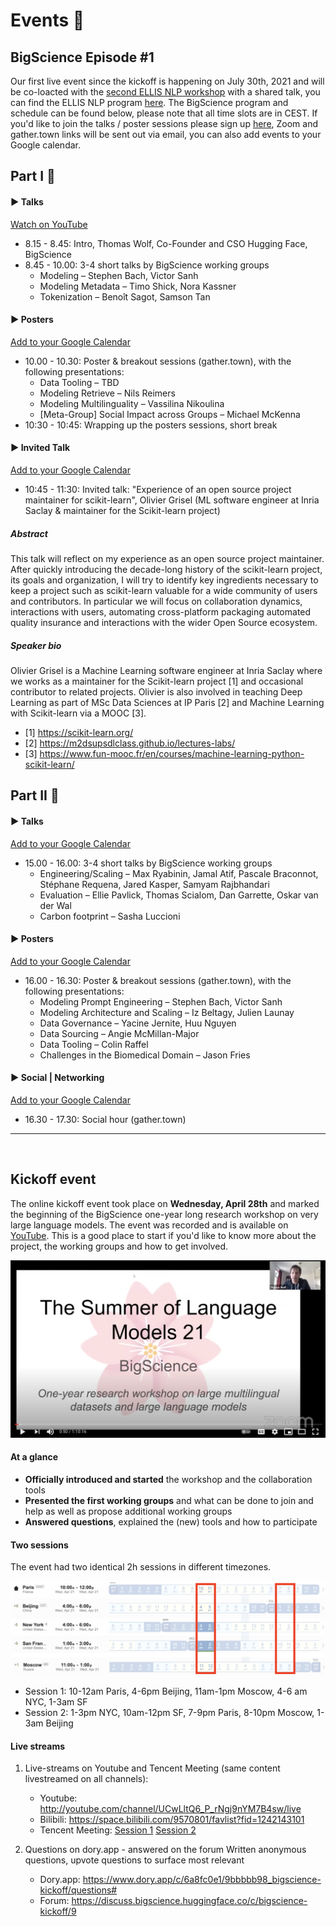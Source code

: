 # Events 🌸

## BigScience Episode #1

Our first live event since the kickoff is happening on July 30th, 2021 and will be co-loacted with the [second ELLIS NLP workshop](https://sites.google.com/view/ellis-nlp2021-2nd/program?authuser=0) with a shared talk, you can find the ELLIS NLP program [here](https://sites.google.com/view/ellis-nlp2021-2nd/program?authuser=0). The BigScience program and schedule can be found below, please note that all time slots are in CEST. If you'd like to join the talks / poster sessions please sign up [here](https://forms.gle/hVPFPBoesKgxKLV2A), Zoom and gather.town links will be sent out via email, you can also add events to your Google calendar.

## Part I 🌸

#### ▶️ Talks
[Watch on YouTube](https://www.youtube.com/watch?v=4c8BaM-tnOk)

- 8.15 - 8.45: Intro, Thomas Wolf, Co-Founder and CSO Hugging Face, BigScience 
- 8.45 - 10.00: 3-4 short talks by BigScience working groups
  - Modeling – Stephen Bach, Victor Sanh
  - Modeling Metadata – Timo Shick, Nora Kassner
  - Tokenization – Benoît Sagot, Samson Tan

#### ▶️ Posters
[Add to your Google Calendar](https://bit.ly/3l168JD)

- 10.00 - 10.30: Poster & breakout sessions (gather.town), with the following presentations:
    - Data Tooling – TBD
    - Modeling Retrieve – Nils Reimers
    - Modeling Multilinguality – Vassilina Nikoulina
    - [Meta-Group] Social Impact across Groups – Michael McKenna
- 10:30 - 10:45: Wrapping up the posters sessions, short break

#### ▶️ Invited Talk
[Add to your Google Calendar](https://bit.ly/3f7k7tt)

- 10:45 - 11:30: Invited talk: "Experience of an open source project maintainer for scikit-learn", Olivier Grisel (ML software engineer at Inria Saclay & maintainer for the Scikit-learn project)

##### Abstract

This talk will reflect on my experience as an open source project maintainer. After quickly introducing the decade-long history of the scikit-learn project, its goals and organization, I will try to identify key ingredients necessary to keep a project such as scikit-learn valuable for a wide community of users and contributors. In particular we will focus on collaboration dynamics, interactions with users, automating cross-platform packaging automated quality insurance and interactions with the wider Open Source ecosystem.

##### Speaker bio

Olivier Grisel is a Machine Learning software engineer at Inria Saclay where we works as a maintainer for the Scikit-learn project [1] and occasional contributor to related projects. Olivier is also involved in teaching Deep Learning as part of MSc Data Sciences at IP Paris [2] and Machine Learning with Scikit-learn via a MOOC [3].

- [1] https://scikit-learn.org/
- [2] https://m2dsupsdlclass.github.io/lectures-labs/
- [3] https://www.fun-mooc.fr/en/courses/machine-learning-python-scikit-learn/

## Part II 🌸

#### ▶️ Talks
[Add to your Google Calendar](https://bit.ly/3zHW9wP)

- 15.00 - 16.00: 3-4 short talks by BigScience working groups
  - Engineering/Scaling – Max Ryabinin, Jamal Atif, Pascale Braconnot, Stéphane Requena, Jared Kasper, Samyam Rajbhandari
  - Evaluation – Ellie Pavlick, Thomas Scialom, Dan Garrette, Oskar van der Wal
  - Carbon footprint – Sasha Luccioni

#### ▶️ Posters
[Add to your Google Calendar](https://bit.ly/3l6tYDQ)

- 16.00 - 16.30: Poster & breakout sessions (gather.town), with the following presentations:
  - Modeling Prompt Engineering – Stephen Bach, Victor Sanh
  - Modeling Architecture and Scaling – Iz Beltagy, Julien Launay
  - Data Governance – Yacine Jernite, Huu Nguyen
  - Data Sourcing – Angie McMillan-Major
  - Data Tooling – Colin Raffel
  - Challenges in the Biomedical Domain – Jason Fries

#### ▶️ Social | Networking
[Add to your Google Calendar](https://bit.ly/3BPlnLC)

- 16.30 - 17.30: Social hour (gather.town)


- - -
<br/>

## Kickoff event

The online kickoff event took place on **Wednesday, April 28th** and marked the beginning of the BigScience one-year long research workshop on very large language models. The event was recorded and is available on [YouTube](https://www.youtube.com/watch?v=TMBcm0TByF4). This is a good place to start if you'd like to know more about the project, the working groups and how to get involved.

![](uploads/images/bigscience_YT_screenshot.png)

#### At a glance

*   **Officially introduced and started** the workshop and the collaboration tools
*   **Presented the first working groups** and what can be done to join and help as well as propose additional working groups
*   **Answered questions**, explained the (new) tools and how to participate

#### Two sessions

The event had two identical 2h sessions in different timezones.

![schedule](uploads/images/schedule.png "schedule")

- Session 1: 10-12am Paris, 4-6pm Beijing, 11am-1pm Moscow, 4-6 am NYC, 1-3am SF
- Session 2: 1-3pm NYC, 10am-12pm SF, 7-9pm Paris, 8-10pm Moscow, 1-3am Beijing

#### Live streams

1. Live-streams on Youtube and Tencent Meeting (same content livestreamed on all channels):
    - Youtube: http://youtube.com/channel/UCwLltQ6_P_rNgj9nYM7B4sw/live
    - Bilibili: https://space.bilibili.com/9570801/favlist?fid=1242143101
    - Tencent Meeting: [Session 1](https://meeting.tencent.com/s/jrZd4hEq5k2V) [Session 2](https://meeting.tencent.com/s/JGBUgYP1gK7K)

2. Questions on dory.app - answered on the forum
    Written anonymous questions, upvote questions to surface most relevant
    - Dory.app: https://www.dory.app/c/6a8fc0e1/9bbbbb98_bigscience-kickoff/questions#
    - Forum: https://discuss.bigscience.huggingface.co/c/bigscience-kickoff/9 
